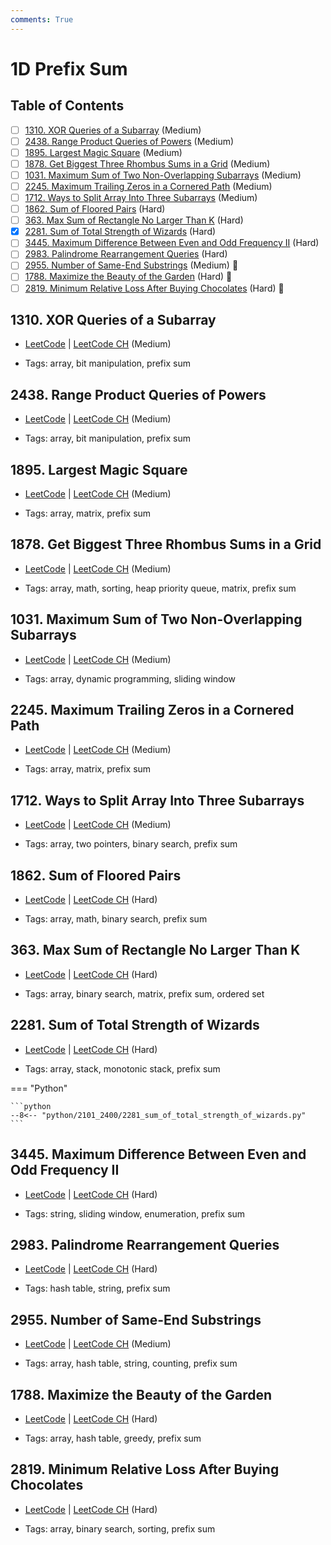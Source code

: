 ```yaml
---
comments: True
---
```


# 1D Prefix Sum

## Table of Contents

- [ ] [1310. XOR Queries of a Subarray](https://leetcode.cn/problems/xor-queries-of-a-subarray/) (Medium)
- [ ] [2438. Range Product Queries of Powers](https://leetcode.cn/problems/range-product-queries-of-powers/) (Medium)
- [ ] [1895. Largest Magic Square](https://leetcode.cn/problems/largest-magic-square/) (Medium)
- [ ] [1878. Get Biggest Three Rhombus Sums in a Grid](https://leetcode.cn/problems/get-biggest-three-rhombus-sums-in-a-grid/) (Medium)
- [ ] [1031. Maximum Sum of Two Non-Overlapping Subarrays](https://leetcode.cn/problems/maximum-sum-of-two-non-overlapping-subarrays/) (Medium)
- [ ] [2245. Maximum Trailing Zeros in a Cornered Path](https://leetcode.cn/problems/maximum-trailing-zeros-in-a-cornered-path/) (Medium)
- [ ] [1712. Ways to Split Array Into Three Subarrays](https://leetcode.cn/problems/ways-to-split-array-into-three-subarrays/) (Medium)
- [ ] [1862. Sum of Floored Pairs](https://leetcode.cn/problems/sum-of-floored-pairs/) (Hard)
- [ ] [363. Max Sum of Rectangle No Larger Than K](https://leetcode.cn/problems/max-sum-of-rectangle-no-larger-than-k/) (Hard)
- [x] [2281. Sum of Total Strength of Wizards](https://leetcode.cn/problems/sum-of-total-strength-of-wizards/) (Hard)
- [ ] [3445. Maximum Difference Between Even and Odd Frequency II](https://leetcode.cn/problems/maximum-difference-between-even-and-odd-frequency-ii/) (Hard)
- [ ] [2983. Palindrome Rearrangement Queries](https://leetcode.cn/problems/palindrome-rearrangement-queries/) (Hard)
- [ ] [2955. Number of Same-End Substrings](https://leetcode.cn/problems/number-of-same-end-substrings/) (Medium) 👑
- [ ] [1788. Maximize the Beauty of the Garden](https://leetcode.cn/problems/maximize-the-beauty-of-the-garden/) (Hard) 👑
- [ ] [2819. Minimum Relative Loss After Buying Chocolates](https://leetcode.cn/problems/minimum-relative-loss-after-buying-chocolates/) (Hard) 👑

## 1310. XOR Queries of a Subarray

-   [LeetCode](https://leetcode.com/problems/xor-queries-of-a-subarray/) | [LeetCode CH](https://leetcode.cn/problems/xor-queries-of-a-subarray/) (Medium)

-   Tags: array, bit manipulation, prefix sum


## 2438. Range Product Queries of Powers

-   [LeetCode](https://leetcode.com/problems/range-product-queries-of-powers/) | [LeetCode CH](https://leetcode.cn/problems/range-product-queries-of-powers/) (Medium)

-   Tags: array, bit manipulation, prefix sum


## 1895. Largest Magic Square

-   [LeetCode](https://leetcode.com/problems/largest-magic-square/) | [LeetCode CH](https://leetcode.cn/problems/largest-magic-square/) (Medium)

-   Tags: array, matrix, prefix sum


## 1878. Get Biggest Three Rhombus Sums in a Grid

-   [LeetCode](https://leetcode.com/problems/get-biggest-three-rhombus-sums-in-a-grid/) | [LeetCode CH](https://leetcode.cn/problems/get-biggest-three-rhombus-sums-in-a-grid/) (Medium)

-   Tags: array, math, sorting, heap priority queue, matrix, prefix sum


## 1031. Maximum Sum of Two Non-Overlapping Subarrays

-   [LeetCode](https://leetcode.com/problems/maximum-sum-of-two-non-overlapping-subarrays/) | [LeetCode CH](https://leetcode.cn/problems/maximum-sum-of-two-non-overlapping-subarrays/) (Medium)

-   Tags: array, dynamic programming, sliding window


## 2245. Maximum Trailing Zeros in a Cornered Path

-   [LeetCode](https://leetcode.com/problems/maximum-trailing-zeros-in-a-cornered-path/) | [LeetCode CH](https://leetcode.cn/problems/maximum-trailing-zeros-in-a-cornered-path/) (Medium)

-   Tags: array, matrix, prefix sum


## 1712. Ways to Split Array Into Three Subarrays

-   [LeetCode](https://leetcode.com/problems/ways-to-split-array-into-three-subarrays/) | [LeetCode CH](https://leetcode.cn/problems/ways-to-split-array-into-three-subarrays/) (Medium)

-   Tags: array, two pointers, binary search, prefix sum


## 1862. Sum of Floored Pairs

-   [LeetCode](https://leetcode.com/problems/sum-of-floored-pairs/) | [LeetCode CH](https://leetcode.cn/problems/sum-of-floored-pairs/) (Hard)

-   Tags: array, math, binary search, prefix sum


## 363. Max Sum of Rectangle No Larger Than K

-   [LeetCode](https://leetcode.com/problems/max-sum-of-rectangle-no-larger-than-k/) | [LeetCode CH](https://leetcode.cn/problems/max-sum-of-rectangle-no-larger-than-k/) (Hard)

-   Tags: array, binary search, matrix, prefix sum, ordered set


## 2281. Sum of Total Strength of Wizards

-   [LeetCode](https://leetcode.com/problems/sum-of-total-strength-of-wizards/) | [LeetCode CH](https://leetcode.cn/problems/sum-of-total-strength-of-wizards/) (Hard)

-   Tags: array, stack, monotonic stack, prefix sum

=== "Python"

    ```python
    --8<-- "python/2101_2400/2281_sum_of_total_strength_of_wizards.py"
    ```



## 3445. Maximum Difference Between Even and Odd Frequency II

-   [LeetCode](https://leetcode.com/problems/maximum-difference-between-even-and-odd-frequency-ii/) | [LeetCode CH](https://leetcode.cn/problems/maximum-difference-between-even-and-odd-frequency-ii/) (Hard)

-   Tags: string, sliding window, enumeration, prefix sum


## 2983. Palindrome Rearrangement Queries

-   [LeetCode](https://leetcode.com/problems/palindrome-rearrangement-queries/) | [LeetCode CH](https://leetcode.cn/problems/palindrome-rearrangement-queries/) (Hard)

-   Tags: hash table, string, prefix sum


## 2955. Number of Same-End Substrings

-   [LeetCode](https://leetcode.com/problems/number-of-same-end-substrings/) | [LeetCode CH](https://leetcode.cn/problems/number-of-same-end-substrings/) (Medium)

-   Tags: array, hash table, string, counting, prefix sum


## 1788. Maximize the Beauty of the Garden

-   [LeetCode](https://leetcode.com/problems/maximize-the-beauty-of-the-garden/) | [LeetCode CH](https://leetcode.cn/problems/maximize-the-beauty-of-the-garden/) (Hard)

-   Tags: array, hash table, greedy, prefix sum


## 2819. Minimum Relative Loss After Buying Chocolates

-   [LeetCode](https://leetcode.com/problems/minimum-relative-loss-after-buying-chocolates/) | [LeetCode CH](https://leetcode.cn/problems/minimum-relative-loss-after-buying-chocolates/) (Hard)

-   Tags: array, binary search, sorting, prefix sum
